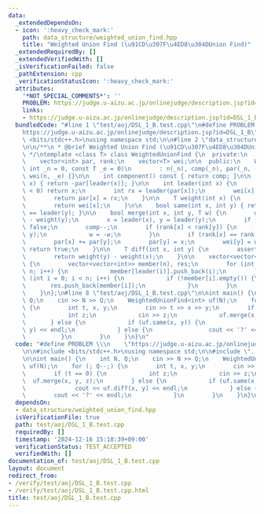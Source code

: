```yaml
---
data:
  _extendedDependsOn:
  - icon: ':heavy_check_mark:'
    path: data_structure/weighted_union_find.hpp
    title: "Weighted Union Find (\u91CD\u307F\u4ED8\u304DUnion Find)"
  _extendedRequiredBy: []
  _extendedVerifiedWith: []
  _isVerificationFailed: false
  _pathExtension: cpp
  _verificationStatusIcon: ':heavy_check_mark:'
  attributes:
    '*NOT_SPECIAL_COMMENTS*': ''
    PROBLEM: https://judge.u-aizu.ac.jp/onlinejudge/description.jsp?id=DSL_1_B
    links:
    - https://judge.u-aizu.ac.jp/onlinejudge/description.jsp?id=DSL_1_B
  bundledCode: "#line 1 \"test/aoj/DSL_1_B.test.cpp\"\n#define PROBLEM \\\n    \"\
    https://judge.u-aizu.ac.jp/onlinejudge/description.jsp?id=DSL_1_B\"\n\n#include\
    \ <bits/stdc++.h>\nusing namespace std;\n\n#line 2 \"data_structure/weighted_union_find.hpp\"\
    \n\n/**\n * @brief Weighted Union Find (\u91CD\u307F\u4ED8\u304DUnion Find)\n\
    \ */\ntemplate <class T> class WeightedUnionFind {\n  private:\n    int n, comp;\n\
    \    vector<int> par, rank;\n    vector<T> wei;\n\n  public:\n    WeightedUnionFind(const\
    \ int _n = 0, const T _e = 0)\n        : n(_n), comp(_n), par(_n, -1), rank(_n),\
    \ wei(n, _e) {}\n\n    int component() const { return comp; }\n\n    int size(int\
    \ x) { return -par[leader(x)]; }\n\n    int leader(int x) {\n        if (par[x]\
    \ < 0) return x;\n        int rx = leader(par[x]);\n        wei[x] += wei[par[x]];\n\
    \        return par[x] = rx;\n    }\n\n    T weight(int x) {\n        leader(x);\n\
    \        return wei[x];\n    }\n\n    bool same(int x, int y) { return leader(x)\
    \ == leader(y); }\n\n    bool merge(int x, int y, T w) {\n        w += weight(x)\
    \ - weight(y);\n        x = leader(x), y = leader(y);\n        if (x == y) return\
    \ false;\n        comp--;\n        if (rank[x] < rank[y]) {\n            swap(x,\
    \ y);\n            w = -w;\n        }\n        if (rank[x] == rank[y]) rank[x]++;\n\
    \        par[x] += par[y];\n        par[y] = x;\n        wei[y] = w;\n       \
    \ return true;\n    }\n\n    T diff(int x, int y) {\n        assert(same(x, y));\n\
    \        return weight(y) - weight(x);\n    }\n\n    vector<vector<int>> groups()\
    \ {\n        vector<vector<int>> member(n), res;\n        for (int i = 0; i <\
    \ n; i++) {\n            member[leader(i)].push_back(i);\n        }\n        for\
    \ (int i = 0; i < n; i++) {\n            if (!member[i].empty()) {\n         \
    \       res.push_back(member[i]);\n            }\n        }\n        return res;\n\
    \    }\n};\n#line 8 \"test/aoj/DSL_1_B.test.cpp\"\n\nint main() {\n    int N,\
    \ Q;\n    cin >> N >> Q;\n    WeightedUnionFind<int> uf(N);\n    for (; Q--;)\
    \ {\n        int t, x, y;\n        cin >> t >> x >> y;\n        if (t == 0) {\n\
    \            int z;\n            cin >> z;\n            uf.merge(x, y, z);\n \
    \       } else {\n            if (uf.same(x, y)) {\n                cout << uf.diff(x,\
    \ y) << endl;\n            } else {\n                cout << '?' << endl;\n  \
    \          }\n        }\n    }\n}\n"
  code: "#define PROBLEM \\\n    \"https://judge.u-aizu.ac.jp/onlinejudge/description.jsp?id=DSL_1_B\"\
    \n\n#include <bits/stdc++.h>\nusing namespace std;\n\n#include \"../../data_structure/weighted_union_find.hpp\"\
    \n\nint main() {\n    int N, Q;\n    cin >> N >> Q;\n    WeightedUnionFind<int>\
    \ uf(N);\n    for (; Q--;) {\n        int t, x, y;\n        cin >> t >> x >> y;\n\
    \        if (t == 0) {\n            int z;\n            cin >> z;\n          \
    \  uf.merge(x, y, z);\n        } else {\n            if (uf.same(x, y)) {\n  \
    \              cout << uf.diff(x, y) << endl;\n            } else {\n        \
    \        cout << '?' << endl;\n            }\n        }\n    }\n}\n"
  dependsOn:
  - data_structure/weighted_union_find.hpp
  isVerificationFile: true
  path: test/aoj/DSL_1_B.test.cpp
  requiredBy: []
  timestamp: '2024-12-16 15:18:39+09:00'
  verificationStatus: TEST_ACCEPTED
  verifiedWith: []
documentation_of: test/aoj/DSL_1_B.test.cpp
layout: document
redirect_from:
- /verify/test/aoj/DSL_1_B.test.cpp
- /verify/test/aoj/DSL_1_B.test.cpp.html
title: test/aoj/DSL_1_B.test.cpp
---
```

